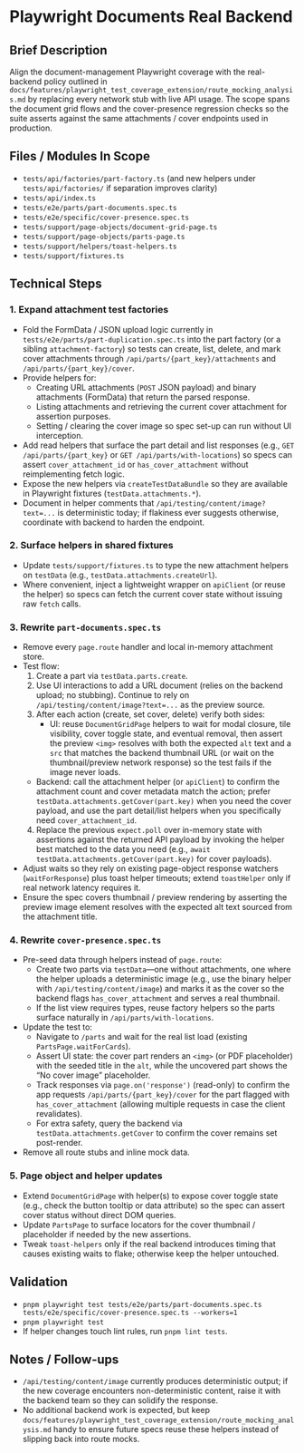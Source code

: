 # Playwright Documents Real Backend

## Brief Description
Align the document-management Playwright coverage with the real-backend policy outlined in `docs/features/playwright_test_coverage_extension/route_mocking_analysis.md` by replacing every network stub with live API usage. The scope spans the document grid flows and the cover-presence regression checks so the suite asserts against the same attachments / cover endpoints used in production.

## Files / Modules In Scope
- `tests/api/factories/part-factory.ts` (and new helpers under `tests/api/factories/` if separation improves clarity)
- `tests/api/index.ts`
- `tests/e2e/parts/part-documents.spec.ts`
- `tests/e2e/specific/cover-presence.spec.ts`
- `tests/support/page-objects/document-grid-page.ts`
- `tests/support/page-objects/parts-page.ts`
- `tests/support/helpers/toast-helpers.ts`
- `tests/support/fixtures.ts`

## Technical Steps

### 1. Expand attachment test factories
- Fold the FormData / JSON upload logic currently in `tests/e2e/parts/part-duplication.spec.ts` into the part factory (or a sibling `attachment-factory`) so tests can create, list, delete, and mark cover attachments through `/api/parts/{part_key}/attachments` and `/api/parts/{part_key}/cover`.
- Provide helpers for:
  - Creating URL attachments (`POST` JSON payload) and binary attachments (FormData) that return the parsed response.
  - Listing attachments and retrieving the current cover attachment for assertion purposes.
  - Setting / clearing the cover image so spec set-up can run without UI interception.
- Add read helpers that surface the part detail and list responses (e.g., `GET /api/parts/{part_key}` or `GET /api/parts/with-locations`) so specs can assert `cover_attachment_id` or `has_cover_attachment` without reimplementing fetch logic.
- Expose the new helpers via `createTestDataBundle` so they are available in Playwright fixtures (`testData.attachments.*`).
- Document in helper comments that `/api/testing/content/image?text=...` is deterministic today; if flakiness ever suggests otherwise, coordinate with backend to harden the endpoint.

### 2. Surface helpers in shared fixtures
- Update `tests/support/fixtures.ts` to type the new attachment helpers on `testData` (e.g., `testData.attachments.createUrl`).
- Where convenient, inject a lightweight wrapper on `apiClient` (or reuse the helper) so specs can fetch the current cover state without issuing raw `fetch` calls.

### 3. Rewrite `part-documents.spec.ts`
- Remove every `page.route` handler and local in-memory attachment store.
- Test flow:
  1. Create a part via `testData.parts.create`.
  2. Use UI interactions to add a URL document (relies on the backend upload; no stubbing). Continue to rely on `/api/testing/content/image?text=...` as the preview source.
  3. After each action (create, set cover, delete) verify both sides:
     - UI: reuse `DocumentGridPage` helpers to wait for modal closure, tile visibility, cover toggle state, and eventual removal, then assert the preview `<img>` resolves with both the expected `alt` text and a `src` that matches the backend thumbnail URL (or wait on the thumbnail/preview network response) so the test fails if the image never loads.
    - Backend: call the attachment helper (or `apiClient`) to confirm the attachment count and cover metadata match the action; prefer `testData.attachments.getCover(part.key)` when you need the cover payload, and use the part detail/list helpers when you specifically need `cover_attachment_id`.
  4. Replace the previous `expect.poll` over in-memory state with assertions against the returned API payload by invoking the helper best matched to the data you need (e.g., `await testData.attachments.getCover(part.key)` for cover payloads).
- Adjust waits so they rely on existing page-object response watchers (`waitForResponse`) plus toast helper timeouts; extend `toastHelper` only if real network latency requires it.
- Ensure the spec covers thumbnail / preview rendering by asserting the preview image element resolves with the expected alt text sourced from the attachment title.

### 4. Rewrite `cover-presence.spec.ts`
- Pre-seed data through helpers instead of `page.route`:
  - Create two parts via `testData`—one without attachments, one where the helper uploads a deterministic image (e.g., use the binary helper with `/api/testing/content/image`) and marks it as the cover so the backend flags `has_cover_attachment` and serves a real thumbnail.
  - If the list view requires types, reuse factory helpers so the parts surface naturally in `/api/parts/with-locations`.
- Update the test to:
  - Navigate to `/parts` and wait for the real list load (existing `PartsPage.waitForCards`).
  - Assert UI state: the cover part renders an `<img>` (or PDF placeholder) with the seeded title in the `alt`, while the uncovered part shows the “No cover image” placeholder.
  - Track responses via `page.on('response')` (read-only) to confirm the app requests `/api/parts/{part_key}/cover` for the part flagged with `has_cover_attachment` (allowing multiple requests in case the client revalidates).
  - For extra safety, query the backend via `testData.attachments.getCover` to confirm the cover remains set post-render.
- Remove all route stubs and inline mock data.

### 5. Page object and helper updates
- Extend `DocumentGridPage` with helper(s) to expose cover toggle state (e.g., check the button tooltip or data attribute) so the spec can assert cover status without direct DOM queries.
- Update `PartsPage` to surface locators for the cover thumbnail / placeholder if needed by the new assertions.
- Tweak `toast-helpers` only if the real backend introduces timing that causes existing waits to flake; otherwise keep the helper untouched.

## Validation
- `pnpm playwright test tests/e2e/parts/part-documents.spec.ts tests/e2e/specific/cover-presence.spec.ts --workers=1`
- `pnpm playwright test`
- If helper changes touch lint rules, run `pnpm lint tests`.

## Notes / Follow-ups
- `/api/testing/content/image` currently produces deterministic output; if the new coverage encounters non-deterministic content, raise it with the backend team so they can solidify the response.
- No additional backend work is expected, but keep `docs/features/playwright_test_coverage_extension/route_mocking_analysis.md` handy to ensure future specs reuse these helpers instead of slipping back into route mocks.
